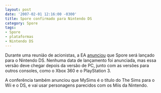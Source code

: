 ```yaml
---
layout: post
date: '2007-02-01 12:16:00 -0300'
title: Spore confirmado para Nintendo DS
category: Spore
tags:
- Spore
- plataformas
- Nintendo DS
---
```

Durante uma reunião de acionistas, a EA [anunciou](http://www.next-gen.biz/index.php?option=com_content&task=view&id=4664&Itemid=2) que Spore será lançado para o Nintendo DS. Nenhuma data de lançamento foi anunciada, mas essa versão deve chegar depois da versão de PC, junto com as versões para outros consoles, como o Xbox 360 e o PlayStation 3.

A conferência também anunciou que MySims é o título do The Sims para o Wii e o DS, e vai usar personagens parecidos com os Miis da Nintendo.